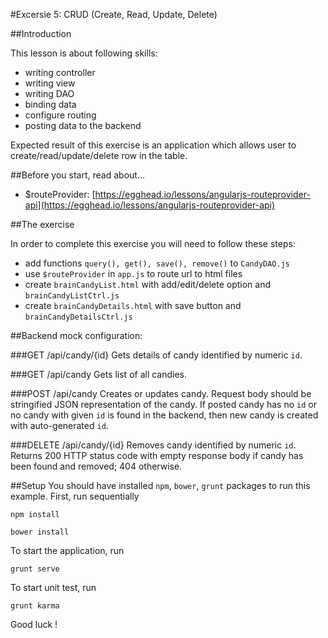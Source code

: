 #Excersie 5: CRUD (Create, Read, Update, Delete)

##Introduction

This lesson is about following skills:

* writing controller
* writing view
* writing DAO
* binding data
* configure routing
* posting data to the backend

Expected result of this exercise is an application which allows user to create/read/update/delete row in the table.

##Before you start, read about...
* $routeProvider: [https://egghead.io/lessons/angularjs-routeprovider-api](https://egghead.io/lessons/angularjs-routeprovider-api)

##The exercise

In order to complete this exercise you will need to follow these steps:

* add functions `query(), get(), save(), remove()` to `CandyDAO.js`
* use `$routeProvider` in `app.js` to route url to html files
* create `brainCandyList.html` with add/edit/delete option and `brainCandyListCtrl.js`
* create `brainCandyDetails.html` with save button and `brainCandyDetailsCtrl.js`

##Backend mock configuration:

###GET /api/candy/{id}
Gets details of candy identified by numeric `id`.

###GET /api/candy
Gets list of all candies.

###POST /api/candy
Creates or updates candy. Request body should be stringified JSON representation of the candy.
If posted candy has no `id` or no candy with given `id` is found in the backend, then new candy is created with auto-generated `id`.

###DELETE /api/candy/{id}
Removes candy identified by numeric `id`.
Returns 200 HTTP status code with empty response body if candy has been found and removed; 404 otherwise.

##Setup
You should have installed `npm`, `bower`, `grunt`  packages to run this example. First, run sequentially

```
npm install
```

```
bower install
```

To start the application, run

```
grunt serve
```

To start unit test, run

```
grunt karma
```

Good luck !
